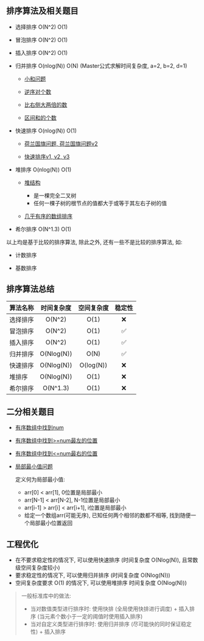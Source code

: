 ## 排序算法及相关题目

- 选择排序 O(N^2) O(1)

- 冒泡排序 O(N^2) O(1)

- 插入排序 O(N^2) O(1)

- 归并排序 O(nlog(N)) O(N)  (Master公式求解时间复杂度, a=2, b=2, d=1)

  - [小和问题](small_sum.py)

  - [逆序对个数](reverse_pair.py)

  - [比右侧大两倍的数](bigger_than_right_twice.py)

  - [区间和的个数](count_range_sum.py)

- 快速排序 O(nlog(N)) O(1)

  - [荷兰国旗问题, 荷兰国旗问题v2](netherlands_flag.py)

  - [快速排序v1, v2, v3](sort.py)

- 堆排序 O(nlog(N)) O(1)

  - [堆结构](heap.py)
    - 是一棵完全二叉树
    - 任何一棵子树的根节点的值都大于或等于其左右子树的值

  - [几乎有序的数组排序](sort_array_distance_less_k.py)

- 希尔排序 O(N^1.3) O(1)

以上均是基于比较的排序算法, 除此之外, 还有一些不是比较的排序算法, 如:

- 计数排序

- 基数排序

## 排序算法总结

| 算法名称 | 时间复杂度 | 空间复杂度 | 稳定性 |
| :------- | :--------: | :--------: | :----: |
| 选择排序 |   O(N^2)   |    O(1)    |   ❌    |
| 冒泡排序 |   O(N^2)   |    O(1)    |   ✅    |
| 插入排序 |   O(N^2)   |    O(1)    |   ✅    |
| 归并排序 | O(Nlog(N)) |    O(N)    |   ✅    |
| 快速排序 | O(Nlog(N)) | O(log(N))  |   ❌    |
| 堆排序   | O(Nlog(N)) |    O(1)    |   ❌    |
| 希尔排序 | O(N^1.3)   |    O(1)    |   ❌    |


## 二分相关题目

- [有序数组中找到num](bianry_search.py)

- [有序数组中找到>=num最左的位置](bianry_search.py)

- [有序数组中找到<=num最右的位置](bianry_search.py)

- [局部最小值问题](bianry_search.py)

  定义何为局部最小值:
  - arr[0] < arr[1], 0位置是局部最小
  - arr[N-1] < arr[N-2], N-1位置是局部最小
  - arr[i-1] > arr[i] < arr[i+1], i位置是局部最小
  - 给定一个数组arr(可能无序), 已知任何两个相邻的数都不相等, 找到随便一个局部最小位置返回

## 工程优化

- 在不要求稳定性的情况下, 可以使用快速排序 (时间复杂度 O(Nlog(N)), 且常数级空间复杂度较小)
- 要求稳定性的情况下, 可以使用归并排序 (时间复杂度 O(Nlog(N)))
- 空间复杂度要求 O(1) 的情况下, 可以使用堆排序 时间复杂度 O(Nlog(N)))

> 一般标准库中的做法:
> 
> - 当对数值类型进行排序时: 使用快排 (全局使用快排进行调度) + 插入排序 (当元素个数小于一定的阈值时使用插入排序)
> - 当对自定义类型进行排序时: 使用归并排序 (尽可能快的同时保证稳定性) + 插入排序

